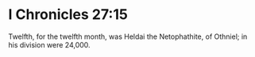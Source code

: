 # I Chronicles 27:15

Twelfth, for the twelfth month, was Heldai the Netophathite, of Othniel; in his division were 24,000.
